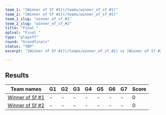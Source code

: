 ```yaml
---
team_1: "[Winner of Sf #1](/teams/winner_of_sf_#1)"
team_2: "[Winner of Sf #2](/teams/winner_of_sf_#2)"
team_1_slug: "winner_of_sf_#1"
team_2_slug: "winner_of_sf_#2"
title: "Final "
optval: "Final "
type: "playoff"
round: "Grandfinals"
status: "TBP"
excerpt: "[Winner of Sf #1](/teams/winner_of_sf_#1) vs [Winner of Sf #2](/teams/winner_of_sf_#2)"

---
```

## Results

| Team names | G1 | G2 | G3 | G4 | G5 | G6 | G7 | Score |
|  --  |  --  |  --  |  --  |  --  |  --  |  --  |  --  |  --  |
| [Winner of Sf #1](/teams/winner_of_sf_#1) | - | - | - | - | - | - | - | 0 |
| [Winner of Sf #2](/teams/winner_of_sf_#2) | - | - | - | - | - | - | - | 0 |
